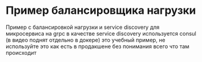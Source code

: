 # Пример балансировщика нагрузки

Пример с балансировкой нагрузки и service discovery для микросервиса на grpc
в качестве service discovery используется consul (в видео поднят отдельно в докере)
это учебный пример, не используйте это как есть в продакшене без понимания всего что там происходит
